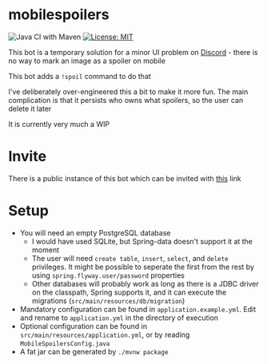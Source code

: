 # mobilespoilers

![Java CI with Maven](https://github.com/markhenrick/mobilespoilers/workflows/Java%20CI%20with%20Maven/badge.svg) [![License: MIT](https://img.shields.io/badge/License-MIT-yellow.svg)](https://opensource.org/licenses/MIT)

This bot is a temporary solution for a minor UI problem on [Discord](https://discordapp.com/) - there is no way to mark an image as a spoiler on mobile

This bot adds a `!spoil` command to do that

I've deliberately over-engineered this a bit to make it more fun. The main complication is that it persists who owns what spoilers, so the user can delete it later

It is currently very much a WIP

# Invite

There is a public instance of this bot which can be invited with [this](https://discordapp.com/oauth2/authorize?client_id=699048830112366632&scope=bot&permissions=322624) link

# Setup

* You will need an empty PostgreSQL database
  * I would have used SQLite, but Spring-data doesn't support it at the moment
  * The user will need `create table`, `insert`, `select`, and `delete` privileges. It might be possible to seperate the first from the rest by using `spring.flyway.user/password` properties
  * Other databases will probably work as long as there is a JDBC driver on the classpath, Spring supports it, and it can execute the migrations (`src/main/resources/db/migration`)
* Mandatory configuration can be found in `application.example.yml`. Edit and rename to `application.yml` in the directory of execution
* Optional configuration can be found in `src/main/resources/application.yml`, or by reading `MobileSpoilersConfig.java`
* A fat jar can be generated by `./mvnw package`

